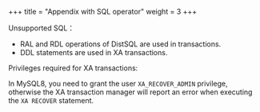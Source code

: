 +++
title = "Appendix with SQL operator"
weight = 3
+++

Unsupported SQL：

- RAL and RDL operations of DistSQL are used in transactions.
- DDL statements are used in XA transactions.

Privileges required for XA transactions:

In MySQL8, you need to grant the user `XA_RECOVER_ADMIN` privilege, otherwise the XA transaction manager will report an error when executing the `XA RECOVER` statement.
